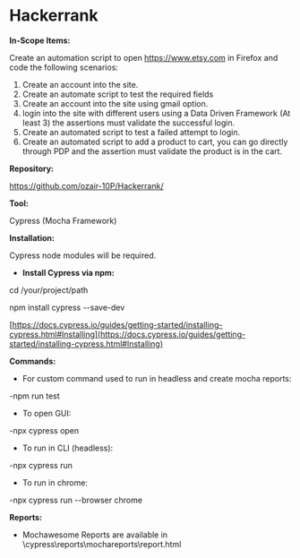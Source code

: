 # Hackerrank
**In-Scope Items:**

Create an automation script to open https://www.etsy.com in Firefox and code the following scenarios:
1. Create an account into the site.
2. Create an automate script to test the required fields
3. Create an account into the site using gmail option.
4. login into the site with different users using a Data Driven Framework (At least 3) the assertions must validate the successful login.
5. Create an automated script to test a failed attempt to login.
6. Create an automated script to add a product to cart, you can go directly through PDP and the assertion must validate the product is in the cart.

**Repository:**

https://github.com/ozair-10P/Hackerrank/

**Tool:**

Cypress (Mocha Framework)

**Installation:**

Cypress node modules will be required.

- **Install Cypress via npm:**

cd /your/project/path

npm install cypress --save-dev

[https://docs.cypress.io/guides/getting-started/installing-cypress.html#Installing](https://docs.cypress.io/guides/getting-started/installing-cypress.html#Installing)

**Commands:**

- For custom command used to run in headless and create mocha reports:

-npm run test

- To open GUI:

-npx cypress open

- To run in CLI (headless):

-npx cypress run

- To run in chrome:

-npx cypress run --browser chrome

**Reports:**

- Mochawesome Reports are available in \cypress\reports\mochareports\report.html
